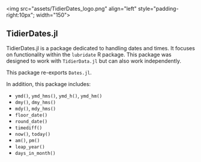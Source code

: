 <img src="assets/TidierDates_logo.png" align="left" style="padding-right:10px"; width="150">

## TidierDates.jl

TidierDates.jl is a package dedicated to handling dates and times. It focuses on functionality within the `lubridate` R package. This package was designed to work with `TidierData.jl` but can also work independently.

This package re-exports `Dates.jl`.

In addition, this package includes:

- `ymd()`, `ymd_hms()`, `ymd_h()`, `ymd_hm()`
- `dmy()`, `dmy_hms()`
- `mdy()`, `mdy_hms()`
- `floor_date()`
- `round_date()`
- `timediff()`
- `now()`, `today()`
- `am()`, `pm()`
- `leap_year()`
- `days_in_month()`
